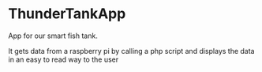 # ThunderTankApp
App for our smart fish tank.

It gets data from a raspberry pi by calling a php script and displays the data in an easy to read way to the user
